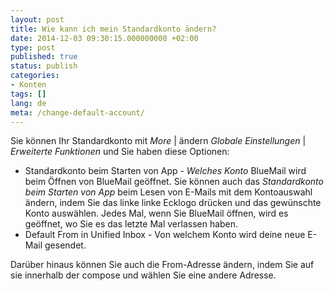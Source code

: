 ```yaml
---
layout: post
title: Wie kann ich mein Standardkonto ändern?
date: 2014-12-03 09:30:15.000000000 +02:00
type: post
published: true
status: publish
categories:
- Konten
tags: []
lang: de
meta: /change-default-account/
---
```


Sie können Ihr Standardkonto mit *More* \| ändern *Globale Einstellungen* \| *Erweiterte Funktionen* und Sie haben diese Optionen:
* Standardkonto beim Starten von App - *Welches Konto* BlueMail wird beim Öffnen von BlueMail geöffnet. Sie können auch das *Standardkonto beim Starten von App* beim Lesen von E-Mails mit dem Kontoauswahl ändern, indem Sie das linke linke Ecklogo drücken und das gewünschte Konto auswählen. Jedes Mal, wenn Sie BlueMail öffnen, wird es geöffnet, wo Sie es das letzte Mal verlassen haben.
* Default From in Unified Inbox - Von welchem Konto wird deine neue E-Mail gesendet.

Darüber hinaus können Sie auch die From-Adresse ändern, indem Sie auf sie innerhalb der compose und wählen Sie eine andere Adresse.
